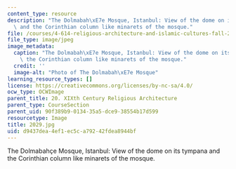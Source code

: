 ```yaml
---
content_type: resource
description: "The Dolmabah\xE7e Mosque, Istanbul: View of the dome on its tympana\
  \ and the Corinthian column like minarets of the mosque."
file: /courses/4-614-religious-architecture-and-islamic-cultures-fall-2002/d9437dea4ef1ec5ca79242fdea8944bf_2029.jpg
file_type: image/jpeg
image_metadata:
  caption: "The Dolmabah\xE7e Mosque, Istanbul: View of the dome on its tympana and\
    \ the Corinthian column like minarets of the mosque."
  credit: ''
  image-alt: "Photo of The Dolmabah\xE7e Mosque"
learning_resource_types: []
license: https://creativecommons.org/licenses/by-nc-sa/4.0/
ocw_type: OCWImage
parent_title: 20. XIXth Century Religious Architecture
parent_type: CourseSection
parent_uid: 90f389b9-0134-35a5-dce9-38554b17d599
resourcetype: Image
title: 2029.jpg
uid: d9437dea-4ef1-ec5c-a792-42fdea8944bf
---
```

The Dolmabahçe Mosque, Istanbul: View of the dome on its tympana and the Corinthian column like minarets of the mosque.